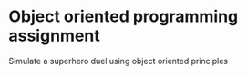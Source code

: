 # Object oriented programming assignment
Simulate a superhero duel using object oriented principles
